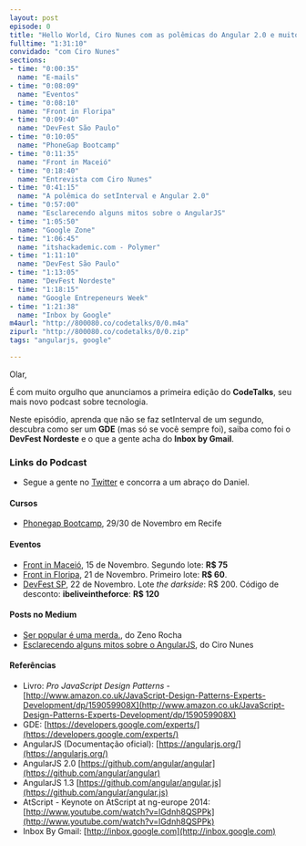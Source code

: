 ```yaml
---
layout: post
episode: 0
title: "Hello World, Ciro Nunes com as polêmicas do Angular 2.0 e muito Google!"
fulltime: "1:31:10"
convidado: "com Ciro Nunes"
sections:
- time: "0:00:35"
  name: "E-mails"
- time: "0:08:09"
  name: "Eventos"
- time: "0:08:10"
  name: "Front in Floripa"
- time: "0:09:40"
  name: "DevFest São Paulo"
- time: "0:10:05"
  name: "PhoneGap Bootcamp"
- time: "0:11:35"
  name: "Front in Maceió"
- time: "0:18:40"
  name: "Entrevista com Ciro Nunes"
- time: "0:41:15"
  name: "A polêmica do setInterval e Angular 2.0"
- time: "0:57:00"
  name: "Esclarecendo alguns mitos sobre o AngularJS"
- time: "1:05:50"
  name: "Google Zone"
- time: "1:06:45"
  name: "itshackademic.com - Polymer"
- time: "1:11:10"
  name: "DevFest São Paulo"
- time: "1:13:05"
  name: "DevFest Nordeste"
- time: "1:18:15"
  name: "Google Entrepeneurs Week"
- time: "1:21:38"
  name: "Inbox by Google"
m4aurl: "http://800080.co/codetalks/0/0.m4a"
zipurl: "http://800080.co/codetalks/0/0.zip"
tags: "angularjs, google"

---
```


Olar,

É com muito orgulho que anunciamos a primeira edição do **CodeTalks**, seu mais novo podcast sobre tecnologia.

Neste episódio, aprenda que não se faz setInterval de um segundo, descubra como ser um **GDE** (mas só se você sempre foi), saiba como foi o **DevFest Nordeste** e o que a gente acha do **Inbox by Gmail**.

### Links do Podcast
- Segue a gente no [Twitter](http://twitter.com/codetalks_pod) e concorra a um abraço do Daniel.

#### Cursos
- [Phonegap Bootcamp](http://phonegapbootcamp.io), 29/30 de Novembro em Recife

#### Eventos
- [Front in Maceió](http://frontinmaceio.com.br/), 15 de Novembro. Segundo lote: **R$ 75**
- [Front in Floripa](http://frontinfloripa.com.br/), 21 de Novembro. Primeiro lote: **R$ 60**.
- [DevFest SP](http://sp.devfest.com.br), 22 de Novembro. Lote *the darkside*: R$ 200. Código de desconto: **ibeliveintheforce**: **R$ 120**

#### Posts no Medium
- [Ser popular é uma merda.](https://medium.com/@zenorocha/ser-popular-e-uma-merda-b739836e4407), do Zeno Rocha
- [Esclarecendo alguns mitos sobre o AngularJS](https://medium.com/@cironunesdev/esclarecendo-alguns-mitos-sobre-o-angularjs-1643d4317e75), do Ciro Nunes

#### Referências
- Livro: *Pro JavaScript Design Patterns* - [http://www.amazon.co.uk/JavaScript-Design-Patterns-Experts-Development/dp/159059908X](http://www.amazon.co.uk/JavaScript-Design-Patterns-Experts-Development/dp/159059908X)
- GDE: [https://developers.google.com/experts/](https://developers.google.com/experts/)
- AngularJS (Documentação oficial): [https://angularjs.org/](https://angularjs.org/)
- AngularJS 2.0 [https://github.com/angular/angular](https://github.com/angular/angular)
- AngularJS 1.3 [https://github.com/angular/angular.js](https://github.com/angular/angular.js)
- AtScript - Keynote on AtScript at ng-europe 2014: [http://www.youtube.com/watch?v=lGdnh8QSPPk](http://www.youtube.com/watch?v=lGdnh8QSPPk)
- Inbox By Gmail: [http://inbox.google.com](http://inbox.google.com)
